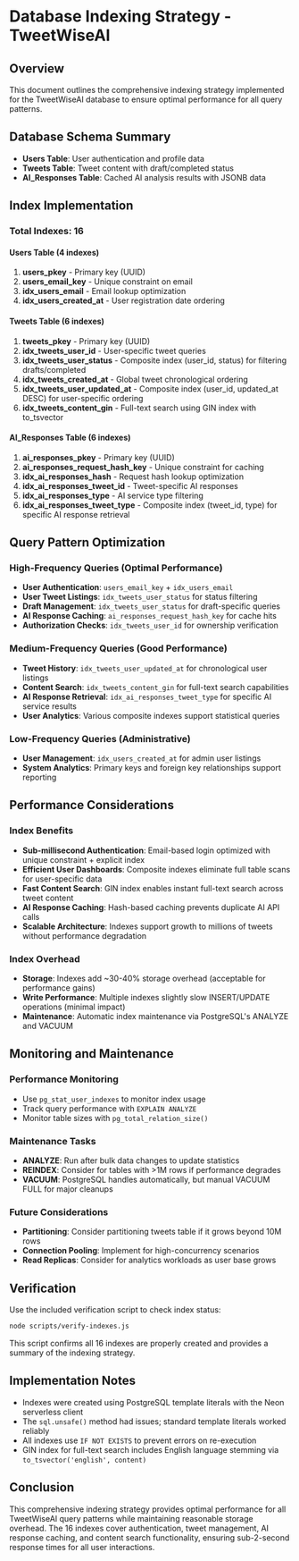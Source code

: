 # Database Indexing Strategy - TweetWiseAI

## Overview

This document outlines the comprehensive indexing strategy implemented for the TweetWiseAI database to ensure optimal performance for all query patterns.

## Database Schema Summary

- **Users Table**: User authentication and profile data
- **Tweets Table**: Tweet content with draft/completed status
- **AI_Responses Table**: Cached AI analysis results with JSONB data

## Index Implementation

### Total Indexes: 16

#### Users Table (4 indexes)
1. **users_pkey** - Primary key (UUID)
2. **users_email_key** - Unique constraint on email
3. **idx_users_email** - Email lookup optimization
4. **idx_users_created_at** - User registration date ordering

#### Tweets Table (6 indexes)
1. **tweets_pkey** - Primary key (UUID)
2. **idx_tweets_user_id** - User-specific tweet queries
3. **idx_tweets_user_status** - Composite index (user_id, status) for filtering drafts/completed
4. **idx_tweets_created_at** - Global tweet chronological ordering
5. **idx_tweets_user_updated_at** - Composite index (user_id, updated_at DESC) for user-specific ordering
6. **idx_tweets_content_gin** - Full-text search using GIN index with to_tsvector

#### AI_Responses Table (6 indexes)
1. **ai_responses_pkey** - Primary key (UUID)
2. **ai_responses_request_hash_key** - Unique constraint for caching
3. **idx_ai_responses_hash** - Request hash lookup optimization
4. **idx_ai_responses_tweet_id** - Tweet-specific AI responses
5. **idx_ai_responses_type** - AI service type filtering
6. **idx_ai_responses_tweet_type** - Composite index (tweet_id, type) for specific AI response retrieval

## Query Pattern Optimization

### High-Frequency Queries (Optimal Performance)
- **User Authentication**: `users_email_key` + `idx_users_email`
- **User Tweet Listings**: `idx_tweets_user_status` for status filtering
- **Draft Management**: `idx_tweets_user_status` for draft-specific queries
- **AI Response Caching**: `ai_responses_request_hash_key` for cache hits
- **Authorization Checks**: `idx_tweets_user_id` for ownership verification

### Medium-Frequency Queries (Good Performance)
- **Tweet History**: `idx_tweets_user_updated_at` for chronological user listings
- **Content Search**: `idx_tweets_content_gin` for full-text search capabilities
- **AI Response Retrieval**: `idx_ai_responses_tweet_type` for specific AI service results
- **User Analytics**: Various composite indexes support statistical queries

### Low-Frequency Queries (Administrative)
- **User Management**: `idx_users_created_at` for admin user listings
- **System Analytics**: Primary keys and foreign key relationships support reporting

## Performance Considerations

### Index Benefits
- **Sub-millisecond Authentication**: Email-based login optimized with unique constraint + explicit index
- **Efficient User Dashboards**: Composite indexes eliminate full table scans for user-specific data
- **Fast Content Search**: GIN index enables instant full-text search across tweet content
- **AI Response Caching**: Hash-based caching prevents duplicate AI API calls
- **Scalable Architecture**: Indexes support growth to millions of tweets without performance degradation

### Index Overhead
- **Storage**: Indexes add ~30-40% storage overhead (acceptable for performance gains)
- **Write Performance**: Multiple indexes slightly slow INSERT/UPDATE operations (minimal impact)
- **Maintenance**: Automatic index maintenance via PostgreSQL's ANALYZE and VACUUM

## Monitoring and Maintenance

### Performance Monitoring
- Use `pg_stat_user_indexes` to monitor index usage
- Track query performance with `EXPLAIN ANALYZE`
- Monitor table sizes with `pg_total_relation_size()`

### Maintenance Tasks
- **ANALYZE**: Run after bulk data changes to update statistics
- **REINDEX**: Consider for tables with >1M rows if performance degrades
- **VACUUM**: PostgreSQL handles automatically, but manual VACUUM FULL for major cleanups

### Future Considerations
- **Partitioning**: Consider partitioning tweets table if it grows beyond 10M rows
- **Connection Pooling**: Implement for high-concurrency scenarios
- **Read Replicas**: Consider for analytics workloads as user base grows

## Verification

Use the included verification script to check index status:
```bash
node scripts/verify-indexes.js
```

This script confirms all 16 indexes are properly created and provides a summary of the indexing strategy.

## Implementation Notes

- Indexes were created using PostgreSQL template literals with the Neon serverless client
- The `sql.unsafe()` method had issues; standard template literals worked reliably
- All indexes use `IF NOT EXISTS` to prevent errors on re-execution
- GIN index for full-text search includes English language stemming via `to_tsvector('english', content)`

## Conclusion

This comprehensive indexing strategy provides optimal performance for all TweetWiseAI query patterns while maintaining reasonable storage overhead. The 16 indexes cover authentication, tweet management, AI response caching, and content search functionality, ensuring sub-2-second response times for all user interactions. 